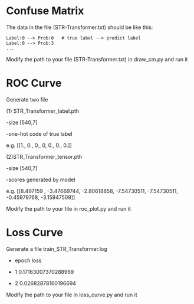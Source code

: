 # Confuse Matrix

The data in the file (STR-Transformer.txt) should be like this:
```
Label:0 --> Prob:0   # true label --> predict label
Label:0 --> Prob:3
...
```

Modify the path to your file (STR-Transformer.txt) in draw_cm.py and run it


# ROC Curve

Generate two file 

(1) STR_Transformer_label.pth 

-size [540,7]

-one-hot code of true label

e.g. [[1., 0., 0.,  0, 0., 0., 0.]]

(2)STR_Transformer_tensor.pth

-size [540,7]

-scores generated by model

e.g. [[8.497159 , -3.47669744, -2.80618858, -7.54730511, -7.54730511, -0.45979768, -3.15947509]]

Modify the path to your file in roc_plot.py and run it

# Loss Curve

Generate a file train_STR_Transformer.log

- epoch	loss
- 1	0.17163007370288969

- 2	0.02682878160196694

Modify the path to your file in loss_curve.py and run it

